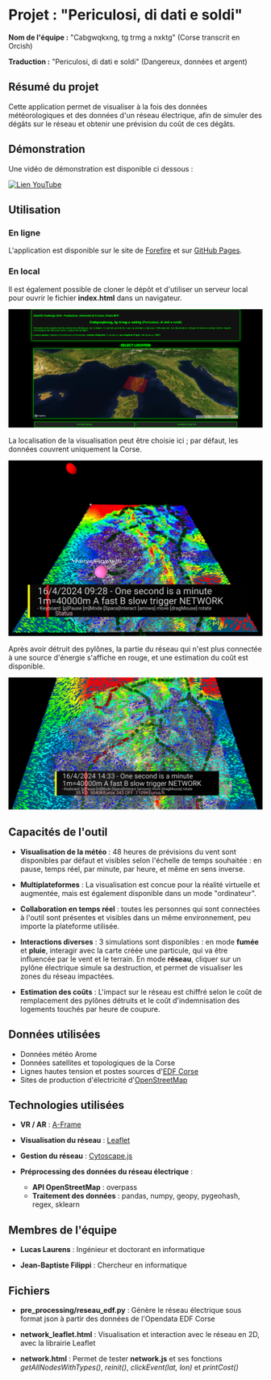 # Projet : "Periculosi, di dati e soldi"

**Nom de l'équipe :** "Cabgwqkxng, tg trmg a nxktg" (Corse transcrit en Orcish)

**Traduction :** "Periculosi, di dati e soldi" (Dangereux, données et argent)

## Résumé du projet

Cette application permet de visualiser à la fois des données météorologiques et des données d'un réseau électrique, afin de simuler des dégâts sur le réseau et obtenir une prévision du coût de ces dégâts.

## Démonstration

Une vidéo de démonstration est disponible ci dessous :

[![Lien YouTube](https://img.youtube.com/vi/ly5vmLT1q7k/0.jpg)](https://www.youtube.com/watch?v=ly5vmLT1q7k)

## Utilisation

### En ligne

L'application est disponible sur le site de [Forefire](https://forefire.univ-corse.fr/dati-e-soldi/) et sur [GitHub Pages](https://filippi.github.io/dati-e-soldi/).

### En local

Il est également possible de cloner le dépôt et d'utiliser un serveur local pour ouvrir le fichier **index.html** dans un navigateur.

![Index](./screenshots/index_html.png)

La localisation de la visualisation peut être choisie ici ; par défaut, les données couvrent uniquement la Corse.

![Mode desktop](./screenshots/desktop_mode.png)

Après avoir détruit des pylônes, la partie du réseau qui n'est plus connectée à une source d'énergie s'affiche en rouge, et une estimation du coût est disponible.

![Interaction avec le réseau](./screenshots/network_interaction.png)

## Capacités de l'outil

- **Visualisation de la météo** : 48 heures de prévisions du vent sont disponibles par défaut et visibles selon l'échelle de temps souhaitée : en pause, temps réel, par minute, par heure, et même en sens inverse.

- **Multiplateformes** : La visualisation est concue pour la réalité virtuelle et augmentée, mais est également disponible dans un mode "ordinateur".

- **Collaboration en temps réel** : toutes les personnes qui sont connectées à l'outil sont présentes et visibles dans un même environnement, peu importe la plateforme utilisée.

- **Interactions diverses** : 3 simulations sont disponibles : en mode **fumée** et **pluie**, interagir avec la carte créée une particule, qui va être influencée par le vent et le terrain. En mode **réseau**, cliquer sur un pylône électrique simule sa destruction, et permet de visualiser les zones du réseau impactées.

- **Estimation des coûts** : L'impact sur le réseau est chiffré selon le coût de remplacement des pylônes détruits et le coût d'indemnisation des logements touchés par heure de coupure.

## Données utilisées

- Données météo Arome
- Données satellites et topologiques de la Corse
- Lignes hautes tension et postes sources d'[EDF Corse](https://opendata-corse.edf.fr)
- Sites de production d'électricité d'[OpenStreetMap](https://www.openstreetmap.org)

## Technologies utilisées

- **VR / AR** : [A-Frame](https://aframe.io)

- **Visualisation du réseau** : [Leaflet](https://leafletjs.com)

- **Gestion du réseau** : [Cytoscape.js](https://js.cytoscape.org)

- **Préprocessing des données du réseau électrique** :
 	- **API OpenStreetMap** : overpass
 	- **Traitement des données** : pandas, numpy, geopy, pygeohash, regex, sklearn

## Membres de l'équipe

- **Lucas Laurens** : Ingénieur et doctorant en informatique

- **Jean-Baptiste Filippi** : Chercheur en informatique
  
## Fichiers

- **pre_processing/reseau_edf.py** : Génère le réseau électrique sous format json à partir des données de l'Opendata EDF Corse

- **network_leaflet.html** : Visualisation et interaction avec le réseau en 2D, avec la librairie Leaflet

- **network.html** : Permet de tester **network.js** et ses fonctions *getAllNodesWithTypes()*, *reinit()*, *clickEvent(lat, lon)* et *printCost()*
